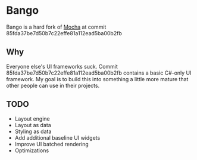# Bango

Bango is a hard fork of [Mocha](https://github.com/mocha-engine/mocha/) at commit 85fda37be7d50b7c22effe81a112ead5ba00b2fb

## Why

Everyone else's UI frameworks suck.
Commit 85fda37be7d50b7c22effe81a112ead5ba00b2fb contains a basic C#-only UI framework.
My goal is to build this into something a little more mature that other people can use in their projects.

## TODO

- Layout engine
- Layout as data
- Styling as data
- Add additional baseline UI widgets
- Improve UI batched rendering
- Optimizations
